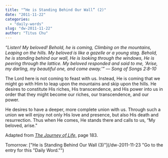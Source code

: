 ```yaml
---
title: "“He is Standing Behind Our Wall” (2)"
date: "2011-11-22"
categories: 
  - "daily-words"
slug: "dw-2011-11-22"
author: "Titus Chu"
---
```


_“Listen! My beloved! Behold, he is coming, Climbing on the mountains, Leaping on the hills. My beloved is like a gazelle or a young stag. Behold, he is standing behind our wall, He is looking through the windows, He is peering through the lattice. My beloved responded and said to me, ‘Arise, my darling, my beautiful one, and come away.’” — Song of Songs 2:8-10_

The Lord here is not coming to feast with us. Instead, He is coming that we might go with Him to leap upon the mountains and skip upon the hills. He desires to constitute His riches, His transcendence, and His power into us in order that they might become our riches, our transcendence, and our power.

He desires to have a deeper, more complete union with us. Through such a union we will enjoy not only His love and presence, but also His death and resurrection. Thus when He comes, He stands there and calls to us, “My beloved, arise."

Adapted from _[The Journey of Life,](/book-journey "Go to the listing for this book.")_ page 183.

Tomorrow: ["He is Standing Behind Our Wall (3)"](/dw-2011-11-23 "Go to the entry for this "Daily Word."")
